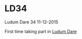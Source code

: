 # LD34
Ludum Dare 34 11-12-2015

First time taking part in [Ludum Dare](http://ludumdare.com/compo/)
